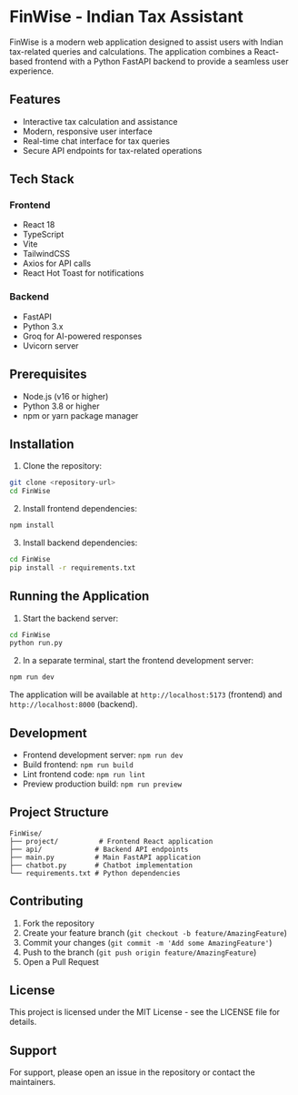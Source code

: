 # FinWise - Indian Tax Assistant

FinWise is a modern web application designed to assist users with Indian tax-related queries and calculations. The application combines a React-based frontend with a Python FastAPI backend to provide a seamless user experience.

## Features

- Interactive tax calculation and assistance
- Modern, responsive user interface
- Real-time chat interface for tax queries
- Secure API endpoints for tax-related operations

## Tech Stack

### Frontend
- React 18
- TypeScript
- Vite
- TailwindCSS
- Axios for API calls
- React Hot Toast for notifications

### Backend
- FastAPI
- Python 3.x
- Groq for AI-powered responses
- Uvicorn server

## Prerequisites

- Node.js (v16 or higher)
- Python 3.8 or higher
- npm or yarn package manager

## Installation

1. Clone the repository:
```bash
git clone <repository-url>
cd FinWise
```

2. Install frontend dependencies:
```bash
npm install
```

3. Install backend dependencies:
```bash
cd FinWise
pip install -r requirements.txt
```

## Running the Application

1. Start the backend server:
```bash
cd FinWise
python run.py
```

2. In a separate terminal, start the frontend development server:
```bash
npm run dev
```

The application will be available at `http://localhost:5173` (frontend) and `http://localhost:8000` (backend).

## Development

- Frontend development server: `npm run dev`
- Build frontend: `npm run build`
- Lint frontend code: `npm run lint`
- Preview production build: `npm run preview`

## Project Structure

```
FinWise/
├── project/          # Frontend React application
├── api/             # Backend API endpoints
├── main.py          # Main FastAPI application
├── chatbot.py       # Chatbot implementation
└── requirements.txt # Python dependencies
```

## Contributing

1. Fork the repository
2. Create your feature branch (`git checkout -b feature/AmazingFeature`)
3. Commit your changes (`git commit -m 'Add some AmazingFeature'`)
4. Push to the branch (`git push origin feature/AmazingFeature`)
5. Open a Pull Request

## License

This project is licensed under the MIT License - see the LICENSE file for details.

## Support

For support, please open an issue in the repository or contact the maintainers. 
